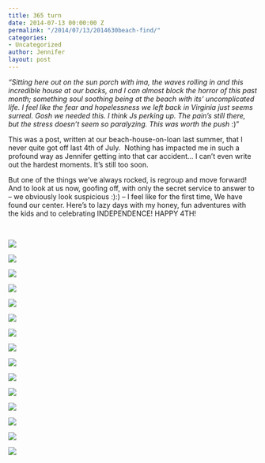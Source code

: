 ```yaml
---
title: 365 turn
date: 2014-07-13 00:00:00 Z
permalink: "/2014/07/13/2014630beach-find/"
categories:
- Uncategorized
author: Jennifer
layout: post
---
```


_&#8220;Sitting here out on the sun porch with ima, the waves rolling in and this incredible house at our backs, and I can almost block the horror of this past month; something soul soothing being at the beach with its&#8217; uncomplicated life. I feel like the fear and hopelessness we left back in Virginia just seems surreal. Gosh we needed this. I think Js perking up. The pain&#8217;s still there, but the stress doesn&#8217;t seem so paralyzing. This was worth the push_ :)&#8221;

This was a post, written at our beach-house-on-loan last summer, that I never quite got off last 4th of July. &nbsp;Nothing has impacted me in such a profound way as Jennifer getting into that car accident&#8230; I can&#8217;t even write out the hardest moments. It&#8217;s still too soon.

But one of the things we&#8217;ve always rocked, is regroup and move forward! And to look at us now, goofing off, with only the secret service to answer to &#8211; we obviously look suspicious :):) &#8211; I feel like for the first time, We have found our center. Here&#8217;s to lazy days with my honey, fun adventures with the kids and to celebrating INDEPENDENCE! HAPPY 4TH!&nbsp;

 

<div class="image-gallery-wrapper">
  <p>
    <img src="/assets/images/365-turn/2014-07-04+12.52.40.jpg" />
  </p>

  <p>
    <img src="/assets/images/365-turn/2014-07-04+12.46.56.jpg" />
  </p>

  <p>
    <img src="/assets/images/365-turn/2014-07-04+11.55.29.jpg" />
  </p>

  <p>
    <img src="/assets/images/365-turn/2014-07-04+12.43.48.jpg" />
  </p>

  <p>
    <img src="/assets/images/365-turn/2014-07-04+12.29.01.jpg" />
  </p>

  <p>
    <img src="/assets/images/365-turn/2014-07-04+12.25.12.jpg" />
  </p>

  <p>
    <img src="/assets/images/365-turn/2014-07-04+12.03.39.jpg" />
  </p>

  <p>
    <img src="/assets/images/365-turn/2014-07-04+12.45.23.jpg" />
  </p>

  <p>
    <img src="/assets/images/365-turn/2014-07-04+12.25.06.jpg" />
  </p>

  <p>
    <img src="/assets/images/365-turn/2014-07-04+12.22.08.jpg" />
  </p>

  <p>
    <img src="/assets/images/365-turn/2014-07-04+12.19.44.jpg" />
  </p>

  <p>
    <img src="/assets/images/365-turn/2014-07-04+11.57.40.jpg" />
  </p>

  <p>
    <img src="/assets/images/365-turn/2014-07-04+12.09.29.jpg" />
  </p>

  <p>
    <img src="/assets/images/365-turn/2014-07-04+12.48.08.jpg" />
  </p>

  <p>
    <img src="/assets/images/365-turn/2014-07-04+11.32.14.jpg" />
  </p>
</div>
